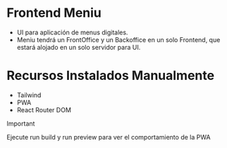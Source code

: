 # Frontend Meniu

- UI para aplicación de menus digitales.
- Meniu tendrá un FrontOffice y un Backoffice en un solo Frontend, que estará alojado en un solo servidor para UI.

# Recursos Instalados Manualmente 

- Tailwind
- PWA
- React Router DOM

> [!IMPORTANT]
> Ejecute run build y run preview para ver el comportamiento de la PWA

